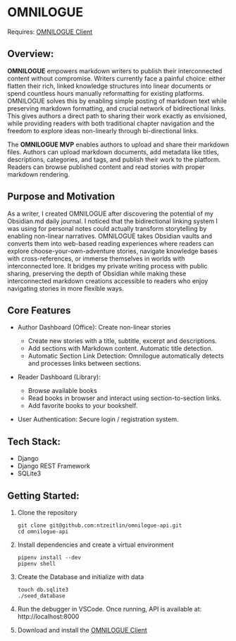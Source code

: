 # OMNILOGUE
Requires: [OMNILOGUE Client](https://github.com/ntzeitlin/omnilogue-client)

## Overview:
**OMNILOGUE** empowers markdown writers to publish their interconnected content without compromise. Writers currently face a painful choice: either flatten their rich, linked knowledge structures into linear documents or spend countless hours manually reformatting for existing platforms. OMNILOGUE solves this by enabling simple posting of markdown text while preserving markdown formatting, and crucial network of bidirectional links. This gives authors a direct path to sharing their work exactly as envisioned, while providing readers with both traditional chapter navigation and the freedom to explore ideas non-linearly through bi-directional links.

The **OMNILOGUE MVP** enables authors to upload and share their markdown files. Authors can upload markdown documents, add metadata like titles, descriptions, categories, and tags, and publish their work to the platform. Readers can browse published content and read stories with proper markdown rendering.

## Purpose and Motivation

As a writer, I created OMNILOGUE after discovering the potential of my Obsidian.md daily journal. I noticed that the bidirectional linking system I was using for personal notes could actually transform storytelling by enabling non-linear narratives. OMNILOGUE takes Obsidian vaults and converts them into web-based reading experiences where readers can explore choose-your-own-adventure stories, navigate knowledge bases with cross-references, or immerse themselves in worlds with interconnected lore. It bridges my private writing process with public sharing, preserving the depth of Obsidian while making these interconnected markdown creations accessible to readers who enjoy navigating stories in more flexible ways.


## Core Features
- Author Dashboard (Office): Create non-linear stories
	- Create new stories with a title, subtitle, excerpt and descriptions.
	- Add sections with Markdown content. Automatic title detection. 
	- Automatic Section Link Detection: Omnilogue automatically detects and processes links between sections.

- Reader Dashboard (Library):
	- Browse available books
	- Read books in browser and interact using section-to-section links.
	- Add favorite books to your bookshelf.

- User Authentication: Secure login / registration system.

## Tech Stack:
- Django
- Django REST Framework
- SQLite3

## Getting Started:

1. Clone the repository
	```
	git clone git@github.com:ntzeitlin/omnilogue-api.git
 	cd omnilogue-api
	``` 
	
2. Install dependencies and create a virtual environment
	```
	pipenv install --dev
 	pipenv shell
	```
	
3. Create the Database and initialize with data
	```
 	touch db.sqlite3
	./seed_database
	```

4. Run the debugger in VSCode. Once running, API is available at:
    http://localhost:8000

5. Download and install the [OMNILOGUE Client](https://github.com/ntzeitlin/omnilogue-client)

